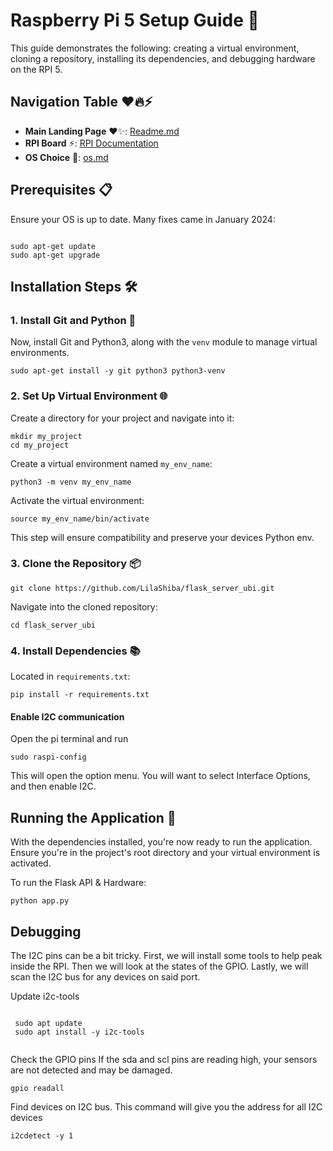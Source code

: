 # Raspberry Pi 5 Setup Guide 🚀

This guide demonstrates the following: creating a virtual environment, cloning a repository,  installing its dependencies, and debugging hardware on the RPI 5.


## Navigation Table ❤️🔥⚡

- **Main Landing Page** ❤️✨: [Readme.md](https://github.com/LilaShiba/third_wave/blob/main/readme.md)
- **RPI Board** ⚡: [RPI Documentation](https://github.com/LilaShiba/third_wave/blob/main/board_readme.md)
- **OS Choice** 🌟: [os.md](https://github.com/LilaShiba/third_wave/blob/main/os.md)

## Prerequisites 📋

Ensure your OS is up to date. Many fixes came in January 2024:

<pre><code>
sudo apt-get update
sudo apt-get upgrade
</code></pre>

## Installation Steps 🛠

### 1. Install Git and Python 🐍

Now, install Git and Python3, along with the `venv` module to manage virtual environments.

<pre><code>sudo apt-get install -y git python3 python3-venv
</code></pre>

### 2. Set Up Virtual Environment 🌐

Create a directory for your project and navigate into it:

<pre><code>mkdir my_project
cd my_project
</code></pre>

Create a virtual environment named `my_env_name`:

<pre><code>python3 -m venv my_env_name
</code></pre>

Activate the virtual environment:

<pre><code>source my_env_name/bin/activate
</code></pre>

This step will ensure compatibility and preserve your devices Python env.

### 3. Clone the Repository 📦

<pre><code>git clone https://github.com/LilaShiba/flask_server_ubi.git
</code></pre>

Navigate into the cloned repository:

<pre><code>cd flask_server_ubi
</code></pre>

### 4. Install Dependencies 📚

Located in `requirements.txt`:

<pre><code>pip install -r requirements.txt
</code></pre>

#### Enable I2C communication

Open the pi terminal and run 

<pre><code>sudo raspi-config </code></pre>

This will open the option menu. You will want to select Interface Options, and then enable I2C.

## Running the Application 🚀

With the dependencies installed, you're now ready to run the application. Ensure you're in the project's root directory and your virtual environment is activated.

To run the Flask API & Hardware:

<pre><code>python app.py
</code></pre>

## Debugging
The I2C pins can be a bit tricky. First, we will install some tools to help peak inside the RPI. Then we will look at the states of the GPIO. Lastly, we will scan the I2C bus for any devices on said port. 

Update i2c-tools
<pre><code>
 sudo apt update
 sudo apt install -y i2c-tools

</code></pre>

Check the GPIO pins
If the sda and scl pins are reading high, your sensors are not detected and may be damaged.

<pre><code>gpio readall
</code></pre>

Find devices on I2C bus. This command will give you the address for all I2C devices
<pre><code>i2cdetect -y 1
</code></pre>
